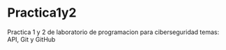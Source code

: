 # Practica1y2
Practica 1 y 2 de laboratorio de programacion para ciberseguridad
temas: API, Git y GitHub 

